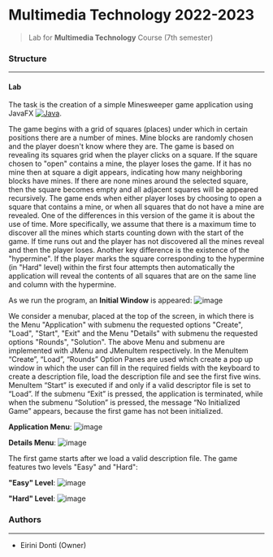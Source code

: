 # Multimedia Technology 2022-2023
> Lab for **Multimedia Technology** Course (7th semester)

### Structure
---

#### Lab

The task is the creation of a simple Minesweeper game application using JavaFX [![Java](https://img.shields.io/badge/java-%23ED8B00.svg?style=for-the-badge&logo=openjdk&logoColor=white)](https://www.java.com).

The game begins with a grid of squares (places) under which in certain positions there are a number of mines. Mine blocks are randomly chosen and the player doesn't know where they are. The game is based on revealing its squares grid when the player clicks on a square. If the square chosen to "open" contains a mine, the player loses the game. If it has no mine then at square a digit appears, indicating how many neighboring blocks have mines. If there are none mines around the selected square, then the square becomes empty and all adjacent squares will be appeared recursively. The game ends when either player loses by choosing to open a square that contains a mine, or when all squares that do not have a mine are revealed. One of the differences in this version of the game it is about the use of time. More specifically, we assume that there is a maximum time to discover all the mines which starts counting down with the start of the game. If time runs out and the player has not discovered all the mines reveal and then the player loses. Another key difference is the existence of the "hypermine". Ιf the player marks the square corresponding to the hypermine (in "Hard" level) within the first four attempts then automatically the application will reveal the contents of all squares that are on the same line and column with the hypermine.

As we run the program, an **Initial Window** is appeared:
![image](https://github.com/eirinidonti/ECE-NTUA/assets/61821015/e2d8bf93-b637-4611-a9c1-9131a16bb1cc)

We consider a menubar, placed at the top of the screen, in which there is the Menu "Application" with submenu the requested options "Create", "Load", "Start", "Exit" and the Menu "Details" with submenu the requested options "Rounds", "Solution". The above Menu and submenu are implemented with JMenu and JMenuItem respectively. In the MenuItem “Create”, “Load”, “Rounds” Option Panes are used which create a pop up window in which the user can fill in the required fields with the keyboard to create a description file, load the description file and see the first five wins. MenuItem “Start” is executed if and only if a valid descriptor file is set to “Load”. If the submenu “Exit” is pressed, the application is terminated, while when the submenu “Solution” is pressed, the message “No Initialized Game” appears, because the first game has not been initialized.

**Application Menu**:
![image](https://github.com/eirinidonti/ECE-NTUA/assets/61821015/8a4afe70-3566-46e6-a0e7-20c8fc06a992)

**Details Menu**:
![image](https://github.com/eirinidonti/ECE-NTUA/assets/61821015/7fa541f7-013d-4c28-87f7-c692e8fe5d28)

The first game starts after we load a valid description file. The game features two levels "Easy" and "Hard":

**"Easy" Level**:
![image](https://github.com/eirinidonti/ECE-NTUA/assets/61821015/092eed1f-4c11-4236-b293-50bb4508d42d)

**"Hard" Level**:
![image](https://github.com/eirinidonti/ECE-NTUA/assets/61821015/b00f5356-1df5-4da3-8c3e-df4ce35c7750)

### Authors
---

- Eirini Donti (Owner)

<!-- ### License
--- -->

